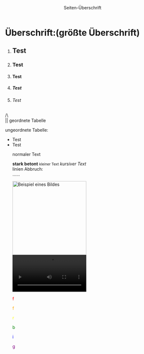 <html>
     <header>Seiten-Überschrift
     </header>
     <body>
     	<div>
     		<h1>Überschrift:(größte Überschrift)</h1>
     		<ol>
     			<li><h2>Test</h2></li>
     			<li><h3>Test</h3></li>
     			<li><h4>Test</h4></li>
     			<li><h5>Test</h5></li>
     			<li><h6>Test</h6></li>
     		</ol>
     		<p>/\<br>
     		   || geordnete Tabelle</p>
     		<p>ungeordnete Tabelle:
     			<ul>
     				<li>Test</li>
     				<li>Test</li>
            <p>normaler Text</p>
            <p><strong>stark betont</strong>
               <small>kleiner Text</small>
               <em>kursiver Text</em><br>
               linien Abbruch:<br>...... </p>
     		<img src="C:\Users\4iden\OneDrive\Bilder\bild_logo_noir-1.jpg" width="240" lenght="300" alt="Beispiel eines 
                Bildes" controls>
     		<video width="240" lenght="300" controls autoplay>
     		<source src="C:\Users\4iden\Downloads\1 Minute of Blank Screen (HD 720p).mp4">
     		</video>	
     		<p style="color:red;">f</p><p style="color:orange;">f</a><p style="color:yellow;">r</p><p style="color:green;">b</p><p style="color:blue;">i</p><p style="color:purple;">g</p>
